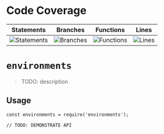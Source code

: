 # Code Coverage
| Statements                  | Branches                | Functions                 | Lines             |
| --------------------------- | ----------------------- | ------------------------- | ----------------- |
| ![Statements](https://img.shields.io/badge/statements-84.02%25-yellow.svg?style=flat) | ![Branches](https://img.shields.io/badge/branches-71.42%25-red.svg?style=flat) | ![Functions](https://img.shields.io/badge/functions-90%25-brightgreen.svg?style=flat) | ![Lines](https://img.shields.io/badge/lines-83.95%25-yellow.svg?style=flat) |
# `environments`

> TODO: description

## Usage

```
const environments = require('environments');

// TODO: DEMONSTRATE API
```